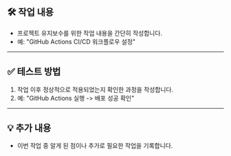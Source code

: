 ## 🛠️ 작업 내용
- 프로젝트 유지보수를 위한 작업 내용을 간단히 작성합니다.
- 예: "GitHub Actions CI/CD 워크플로우 설정"

---

## ✅ 테스트 방법
1. 작업 이후 정상적으로 적용되었는지 확인한 과정을 작성합니다.
2. 예: "GitHub Actions 실행 -> 배포 성공 확인"

---

## 💡 추가 내용
- 이번 작업 중 알게 된 점이나 추가로 필요한 작업을 기록합니다.